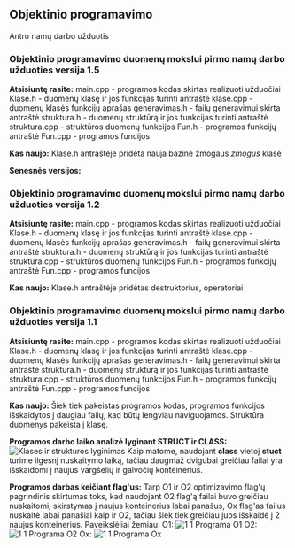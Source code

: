 ## Objektinio programavimo
Antro namų darbo užduotis

### Objektinio programavimo duomenų mokslui pirmo namų darbo užduoties versija 1.5

**Atsisiuntę rasite:**
main.cpp - programos kodas skirtas realizuoti užduočiai
Klase.h - duomenų klasę ir jos funkcijas turinti antraštė
klase.cpp - duomenų klasės funkcijų aprašas
generavimas.h - failų generavimui skirta antraštė
struktura.h - duomenų struktūrą ir jos funkcijas turinti antraštė
struktura.cpp - struktūros duomenų funkcijos
Fun.h - programos funkcijų antraštė
Fun.cpp - programos funcijos

**Kas naujo:**
Klase.h antraštėje pridėta nauja bazinė žmogaus _zmogus_ klasė

__Senesnės versijos:__

### Objektinio programavimo duomenų mokslui pirmo namų darbo užduoties versija 1.2

**Atsisiuntę rasite:**
main.cpp - programos kodas skirtas realizuoti užduočiai
Klase.h - duomenų klasę ir jos funkcijas turinti antraštė
klase.cpp - duomenų klasės funkcijų aprašas
generavimas.h - failų generavimui skirta antraštė
struktura.h - duomenų struktūrą ir jos funkcijas turinti antraštė
struktura.cpp - struktūros duomenų funkcijos
Fun.h - programos funkcijų antraštė
Fun.cpp - programos funcijos

**Kas naujo:**
Klase.h antraštėje pridėtas destruktorius, operatoriai

### Objektinio programavimo duomenų mokslui pirmo namų darbo užduoties versija 1.1

**Atsisiuntę rasite:**
main.cpp - programos kodas skirtas realizuoti užduočiai
Klase.h - duomenų klasę ir jos funkcijas turinti antraštė
klase.cpp - duomenų klasės funkcijų aprašas
generavimas.h - failų generavimui skirta antraštė
struktura.h - duomenų struktūrą ir jos funkcijas turinti antraštė
struktura.cpp - struktūros duomenų funkcijos
Fun.h - programos funkcijų antraštė
Fun.cpp - programos funcijos

**Kas naujo:**
Šiek tiek pakeistas programos kodas, programos funkcijos išskaidytos į daugiau failų, kad būtų lengviau naviguojamos.
Struktūra duomenys pakeista į klasę.

**Programos darbo laiko analizė lyginant STRUCT ir CLASS:**
![Klases ir strukturos lyginimas](https://user-images.githubusercontent.com/71488215/101383695-2164d800-38c2-11eb-860e-dd2829943216.JPG)
Kaip matome, naudojant __class__ vietoj __stuct__ turime ilgesnį nuskaitymo laiką, tačiau daugmaž dvigubai greičiau failai yra išskaidomi į naujus vargšelių ir galvočių konteinerius.

__Programos darbas keičiant flag'us:__
Tarp O1 ir O2 optimizavimo flag'ų pagrindinis skirtumas toks, kad naudojant O2 flag'ą failai buvo greičiau nuskaitomi, skirstymas į naujus konteinerius labai panašus,
Ox flag'as failus nuskaitė labai panašiai kaip ir O2, tačiau šiek tiek greičiau juos išskaidė į 2 naujus konteinerius.
Paveikslėliai žemiau:
O1:
![1 1 Programa O1](https://user-images.githubusercontent.com/71488215/101384589-502f7e00-38c3-11eb-8e0e-473033bb1901.JPG)
O2:
![1 1 Programa O2](https://user-images.githubusercontent.com/71488215/101384605-53c30500-38c3-11eb-812b-64e31a10c3da.JPG)
Ox:
![1 1 Programa Ox](https://user-images.githubusercontent.com/71488215/101384741-83720d00-38c3-11eb-928e-7f4421aec65d.JPG)
